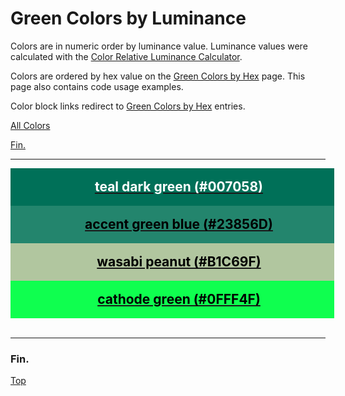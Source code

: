 <!--suppress HtmlUnknownTarget -->
<style>
  div.color-block {
    text-align: center;
  }

  .color-block {
    width: 100%;
    margin: 0;
    padding: 0.5em;
  }

  .black-pass {
    color: black;
  }

  .white-pass {
    color: white;
  }
</style>

# Green Colors by Luminance

Colors are in numeric order by luminance value. Luminance values were calculated with the
<a href="https://contrastchecker.online/color-relative-luminance-calculator" target="_blank" rel="noopener noreferrer">Color Relative Luminance Calculator</a>.

Colors are ordered by hex value on the [Green Colors by Hex](./green-colors-by-hex.md) page.
This page also contains code usage examples.

Color block links redirect to [Green Colors by Hex](./green-colors-by-hex.md) entries.

[All Colors](../all-colors.md)

[Fin.](#fin)

----

<!-- luminance: 0.1229292159 -->
<div class="color-block" style="background: #007058;">
  <a href="./green-colors-by-hex.html#teal-dark-green-007058">
    <h2 class="color-block white-pass">teal dark green (#007058)</h2>
  </a>
</div>

<!-- luminance: 0.1823650926 -->
<div class="color-block" style="background: #23856D;">
  <a href="./green-colors-by-hex.html#accent-green-blue-23856d">
    <h2 class="color-block black-pass">accent green blue (#23856D)</h2>
  </a>
</div>

<!-- luminance: 0.5223848169 -->
<div class="color-block" style="background: #B1C69F;">
  <a href="/green-colors-by-hex.html#wasabi-peanut-b1c69f">
    <h2 class="color-block black-pass">wasabi peanut (#B1C69F)</h2>
  </a>
</div>

<!-- luminance: 0.7218607122 -->
<div class="color-block" style="background: #0FFF4F;">
  <a href="./green-colors-by-hex.html#cathode-green-0fff4f">
    <h2 class="color-block black-pass">cathode green (#0FFF4F)</h2>
  </a>
</div>
<br/> <!-- only after last entry -->

----

### Fin.

[Top](#green-colors-by-luminance)

